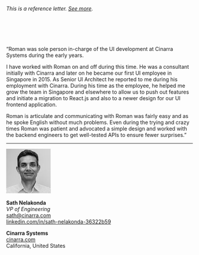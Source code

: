 _This is a reference letter. [See more](./)._

# &nbsp;

<p class="quote">&#8220;Roman was sole person in-charge of the UI
development at Cinarra Systems during the early years. 

I have worked with Roman on and off during this time.  He was a
consultant initially with Cinarra and later on he became our first
UI employee in Singapore in 2015. As Senior UI Architect he reported
to me during his employment with Cinarra. During his time as the
employee, he helped me grow the team in Singapore and elsewhere to
allow us to push out features and initiate a migration to React.js
and also to a newer design for our UI frontend application.

Roman is articulate and communicating with Roman was fairly easy
and as he spoke English without much problems. Even during the
trying and crazy times Roman was patient and advocated a simple
design and worked with the backend engineers to get well-tested
APIs to ensure fewer surprises.&#8221;

---

<img src="sn.jpeg" class="avatar">

**Sath Nelakonda**<br>
_VP of Engineering_<br>
sath@cinarra.com<br>
[linkedin.com/in/sath-nelakonda-36322b59](https://www.linkedin.com/in/sath-nelakonda-36322b59)<br>

**Cinarra Systems**<br>
[cinarra.com](https://www.cinarra.com/)<br>
California, United States
